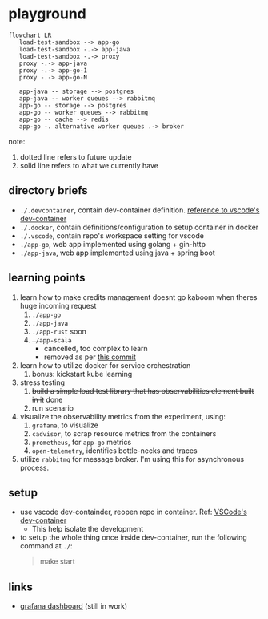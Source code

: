# playground

```mermaid
flowchart LR
   load-test-sandbox --> app-go
   load-test-sandbox -.-> app-java
   load-test-sandbox -.-> proxy
   proxy -.-> app-java
   proxy -.-> app-go-1
   proxy -.-> app-go-N

   app-java -- storage --> postgres
   app-java -- worker queues --> rabbitmq
   app-go -- storage --> postgres
   app-go -- worker queues --> rabbitmq
   app-go -- cache --> redis
   app-go -. alternative worker queues .-> broker
```
note:
1. dotted line refers to future update
2. solid line refers to what we currently have


## directory briefs

- `./.devcontainer`, contain dev-container definition. [reference to vscode's dev-container](https://code.visualstudio.com/docs/devcontainers/containers)
- `./.docker`, contain definitions/configuration to setup container in docker 
- `./.vscode`, contain repo's workspace setting for vscode
- `./app-go`, web app implemented using golang + gin-http
- `./app-java`, web app implemented using java + spring boot


## learning points
1. learn how to make credits management doesnt go kaboom when theres huge incoming request
   1. `./app-go` 
   2. `./app-java`
   3. `./app-rust` soon
   4. ~~`./app-scala`~~
      - cancelled, too complex to learn
      - removed as per [this commit](https://github.com/vembry/playground/commit/431444f6c3414f38bc3b66539f52069a023b12fa) 
2. learn how to utilize docker for service orchestration
   1. bonus: kickstart kube learning
3. stress testing
   1. ~~build a simple load test library that has observabilities element built in it~~ done
   2. run scenario
4. visualize the observability metrics from the experiment, using:
   1. `grafana`, to visualize
   2. `cadvisor`, to scrap resource metrics from the containers
   3. `prometheus`, for `app-go` metrics
   4. `open-telemetry`, identifies bottle-necks and traces
5. utilize `rabbitmq` for message broker. I'm using this for asynchronous process.

## setup
- use vscode dev-containder, reopen repo in container. Ref: [VSCode's dev-container](https://code.visualstudio.com/docs/devcontainers/containers) 
   - This help isolate the development
- to setup the whole thing once inside dev-container, run the following command at `./`:
   > make start

## links
- [grafana dashboard](http://localhost:10000/d/f744f256-9d10-4e29-9dd0-c4ea6f8d7dd2/dashboard?orgId=1&var-container_name=app-go-worker&var-container_name=app-go&from=now-5m&to=now&refresh=5s) (still in work)